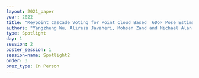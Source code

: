 ```yaml
---
layout: 2021_paper
year: 2022
title: "Keypoint Cascade Voting for Point Cloud Based  6DoF Pose Estimation"
authors: "Yangzheng Wu, Alireza Javaheri, Mohsen Zand and Michael Alan Greenspan"
type: Spotlight
day: 1
session: 2
poster_session: 1
session-name: Spotlight2
order: 3
prez_type: In Person
---
```

